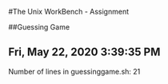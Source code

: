 #The Unix WorkBench - Assignment

##Guessing Game

Fri, May 22, 2020  3:39:35 PM
---------------------------------------------------
Number of lines in guessinggame.sh: 
21
